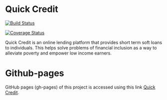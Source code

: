 # Quick Credit
[![Build Status](https://travis-ci.org/Hervera/quick-credit.svg?branch=develop)](https://travis-ci.org/Hervera/quick-credit)

[![Coverage Status](https://coveralls.io/repos/github/Hervera/quick-credit/badge.svg?branch=develop)](https://coveralls.io/github/Hervera/quick-credit?branch=develop)

Quick Credit is an online lending platform that provides short term soft loans to individuals. This helps solve problems of financial inclusion as a way to alleviate poverty and empower low income earners.


# Github-pages
GitHub pages (gh-pages) of this project is accessed using this link [Quick Credit](https://hervera.github.io/quick-credit/UI).
